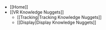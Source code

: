 - [[Home]]
- [[VR Knowledge Nuggets]]
  - [[Tracking|Tracking Knowledge Nuggets]]
  - [[Display|Display Knowledge Nuggets]]